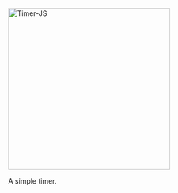 <img width="327" alt="Timer-JS" src="https://user-images.githubusercontent.com/75935539/120916660-86538c00-c6b3-11eb-96ef-ce2e6e36c1c8.PNG">

A simple timer.
